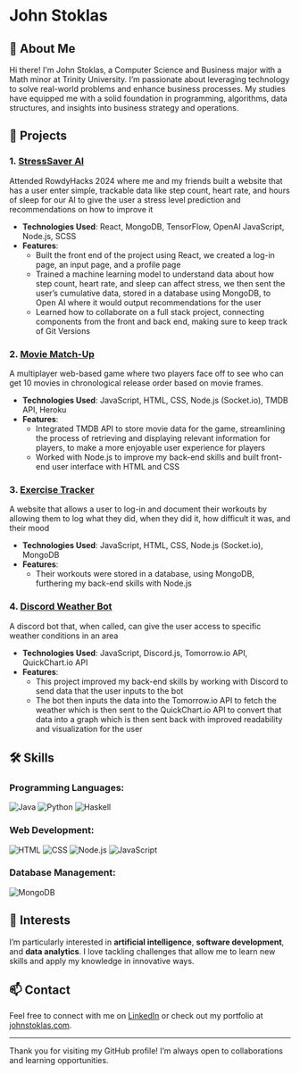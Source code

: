# John Stoklas

## 👋 About Me
Hi there! I'm John Stoklas, a Computer Science and Business major with a Math minor at Trinity University. I’m passionate about leveraging technology to solve real-world problems and enhance business processes. My studies have equipped me with a solid foundation in programming, algorithms, data structures, and insights into business strategy and operations.

## 🚀 Projects
### 1. [StressSaver AI](https://github.com/johnstoklas/rowdy-hacks-2024)
Attended RowdyHacks 2024 where me and my friends built a website that has a user enter simple, trackable data like step count, heart rate, and hours of sleep for our AI to give the user a stress level prediction and recommendations on how to improve it
- **Technologies Used**: React, MongoDB, TensorFlow, OpenAI JavaScript, Node.js, SCSS
- **Features**:
  - Built the front end of the project using React, we created a log-in page, an input page, and a profile page
  -	Trained a machine learning model to understand data about how step count, heart rate, and sleep can affect stress, we then sent the user’s cumulative data, stored in a database using MongoDB, to Open AI where it would output recommendations for the user
  -	Learned how to collaborate on a full stack project, connecting components from the front and back end, making sure to keep track of Git Versions
    
### 2. [Movie Match-Up](https://github.com/johnstoklas/movie-guesser)
A multiplayer web-based game where two players face off to see who can get 10 movies in chronological release order based on movie frames.
- **Technologies Used**: JavaScript, HTML, CSS, Node.js (Socket.io), TMDB API, Heroku	
- **Features**:
  - Integrated TMDB API to store movie data for the game, streamlining the process of retrieving and displaying relevant information for players, to make a more enjoyable user experience for players
  - Worked with Node.js to improve my back-end skills and built front-end user interface with HTML and CSS

### 3. [Exercise Tracker](https://github.com/johnstoklas/training-log-app)
A website that allows a user to log-in and document their workouts by allowing them to log what they did, when they did it, how difficult it was, and their mood
- **Technologies Used**: JavaScript, HTML, CSS, Node.js (Socket.io), MongoDB
- **Features**:
  -	Their workouts were stored in a database, using MongoDB, furthering my back-end skills with Node.js

### 4. [Discord Weather Bot](https://github.com/johnstoklas/discord-weather-bot)
A discord bot that, when called, can give the user access to specific weather conditions in an area
- **Technologies Used**: JavaScript, Discord.js, Tomorrow.io API, QuickChart.io API
- **Features**:
  -	This project improved my back-end skills by working with Discord to send data that the user inputs to the bot
  -	The bot then inputs the data into the Tomorrow.io API to fetch the weather which is then sent to the QuickChart.io API to convert that data into a graph which is then sent back with improved readability and visualization for the user
 
## 🛠️ Skills
### Programming Languages:
![Java](https://img.shields.io/badge/Java-ED8B00?style=for-the-badge&logo=java&logoColor=white) 
![Python](https://img.shields.io/badge/Python-3776AB?style=for-the-badge&logo=python&logoColor=white)
![Haskell](https://img.shields.io/badge/Haskell-5D4F85?style=for-the-badge&logo=haskell&logoColor=white) 

### Web Development:
![HTML](https://img.shields.io/badge/HTML5-E34F26?style=for-the-badge&logo=html5&logoColor=white) 
![CSS](https://img.shields.io/badge/CSS3-1572B6?style=for-the-badge&logo=css3&logoColor=white) 
![Node.js](https://img.shields.io/badge/Node.js-339933?style=for-the-badge&logo=nodedotjs&logoColor=white) 
![JavaScript](https://img.shields.io/badge/JavaScript-F7DF1E?style=for-the-badge&logo=javascript&logoColor=black)

### Database Management:
![MongoDB](https://img.shields.io/badge/MongoDB-47A248?style=for-the-badge&logo=mongodb&logoColor=white)

## 🌟 Interests
I’m particularly interested in **artificial intelligence**, **software development**, and **data analytics**. I love tackling challenges that allow me to learn new skills and apply my knowledge in innovative ways.

## 📫 Contact
Feel free to connect with me on [LinkedIn](https://www.linkedin.com/in/john-stoklas) or check out my portfolio at [johnstoklas.com](https://www.johnstoklas.com).

---

Thank you for visiting my GitHub profile! I’m always open to collaborations and learning opportunities.
